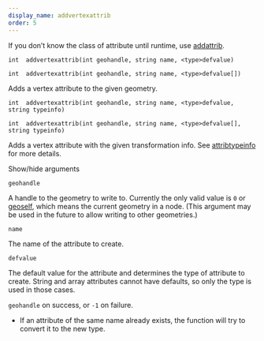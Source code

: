 ```yaml
---
display_name: addvertexattrib
order: 5
---
```

If you don’t know the class of attribute until runtime, use [addattrib](addattrib.html "Adds an attribute to a geometry.").

`int  addvertexattrib(int geohandle, string name, <type>defvalue)`

`int  addvertexattrib(int geohandle, string name, <type>defvalue[])`

Adds a vertex attribute to the given geometry.

`int  addvertexattrib(int geohandle, string name, <type>defvalue, string typeinfo)`

`int  addvertexattrib(int geohandle, string name, <type>defvalue[], string typeinfo)`

Adds a vertex attribute with the given transformation info. See [attribtypeinfo](attribtypeinfo.html "Returns the transformation metadata of a geometry attribute.") for more details.

Show/hide arguments

`geohandle`

A handle to the geometry to write to. Currently the only valid value is `0` or [geoself](geoself.html "Returns a handle to the current geometry."), which means the current geometry in a node. (This argument may be used in the future to allow writing to other geometries.)

`name`

The name of the attribute to create.

`defvalue`

The default value for the attribute and determines the type of attribute to create. String and array attributes cannot have defaults, so only the type is used in those cases.

`geohandle` on success, or `-1` on failure.

- If an attribute of the same name already exists, the function will try to convert it to the new type.
